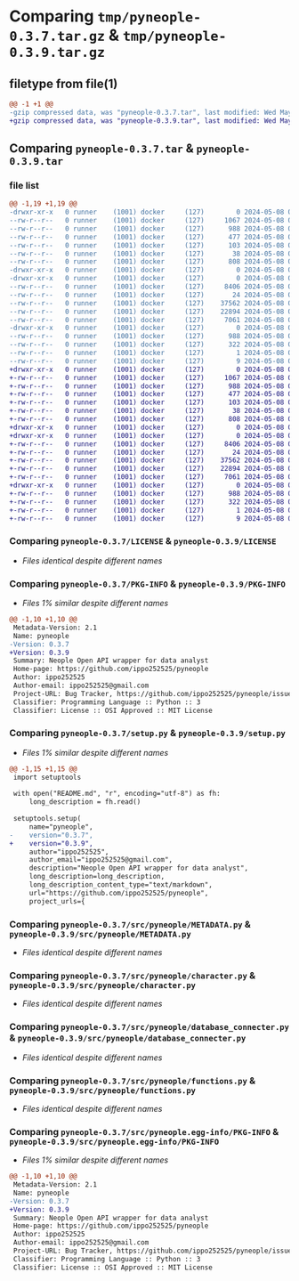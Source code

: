 # Comparing `tmp/pyneople-0.3.7.tar.gz` & `tmp/pyneople-0.3.9.tar.gz`

## filetype from file(1)

```diff
@@ -1 +1 @@
-gzip compressed data, was "pyneople-0.3.7.tar", last modified: Wed May  8 09:05:34 2024, max compression
+gzip compressed data, was "pyneople-0.3.9.tar", last modified: Wed May  8 09:15:21 2024, max compression
```

## Comparing `pyneople-0.3.7.tar` & `pyneople-0.3.9.tar`

### file list

```diff
@@ -1,19 +1,19 @@
-drwxr-xr-x   0 runner    (1001) docker     (127)        0 2024-05-08 09:05:34.359842 pyneople-0.3.7/
--rw-r--r--   0 runner    (1001) docker     (127)     1067 2024-05-08 09:05:19.000000 pyneople-0.3.7/LICENSE
--rw-r--r--   0 runner    (1001) docker     (127)      988 2024-05-08 09:05:34.359842 pyneople-0.3.7/PKG-INFO
--rw-r--r--   0 runner    (1001) docker     (127)      477 2024-05-08 09:05:19.000000 pyneople-0.3.7/README.md
--rw-r--r--   0 runner    (1001) docker     (127)      103 2024-05-08 09:05:19.000000 pyneople-0.3.7/pyproject.toml
--rw-r--r--   0 runner    (1001) docker     (127)       38 2024-05-08 09:05:34.359842 pyneople-0.3.7/setup.cfg
--rw-r--r--   0 runner    (1001) docker     (127)      808 2024-05-08 09:05:19.000000 pyneople-0.3.7/setup.py
-drwxr-xr-x   0 runner    (1001) docker     (127)        0 2024-05-08 09:05:34.355842 pyneople-0.3.7/src/
-drwxr-xr-x   0 runner    (1001) docker     (127)        0 2024-05-08 09:05:34.359842 pyneople-0.3.7/src/pyneople/
--rw-r--r--   0 runner    (1001) docker     (127)     8406 2024-05-08 09:05:19.000000 pyneople-0.3.7/src/pyneople/METADATA.py
--rw-r--r--   0 runner    (1001) docker     (127)       24 2024-05-08 09:05:19.000000 pyneople-0.3.7/src/pyneople/__init__.py
--rw-r--r--   0 runner    (1001) docker     (127)    37562 2024-05-08 09:05:19.000000 pyneople-0.3.7/src/pyneople/character.py
--rw-r--r--   0 runner    (1001) docker     (127)    22894 2024-05-08 09:05:19.000000 pyneople-0.3.7/src/pyneople/database_connecter.py
--rw-r--r--   0 runner    (1001) docker     (127)     7061 2024-05-08 09:05:19.000000 pyneople-0.3.7/src/pyneople/functions.py
-drwxr-xr-x   0 runner    (1001) docker     (127)        0 2024-05-08 09:05:34.359842 pyneople-0.3.7/src/pyneople.egg-info/
--rw-r--r--   0 runner    (1001) docker     (127)      988 2024-05-08 09:05:34.000000 pyneople-0.3.7/src/pyneople.egg-info/PKG-INFO
--rw-r--r--   0 runner    (1001) docker     (127)      322 2024-05-08 09:05:34.000000 pyneople-0.3.7/src/pyneople.egg-info/SOURCES.txt
--rw-r--r--   0 runner    (1001) docker     (127)        1 2024-05-08 09:05:34.000000 pyneople-0.3.7/src/pyneople.egg-info/dependency_links.txt
--rw-r--r--   0 runner    (1001) docker     (127)        9 2024-05-08 09:05:34.000000 pyneople-0.3.7/src/pyneople.egg-info/top_level.txt
+drwxr-xr-x   0 runner    (1001) docker     (127)        0 2024-05-08 09:15:21.209385 pyneople-0.3.9/
+-rw-r--r--   0 runner    (1001) docker     (127)     1067 2024-05-08 09:15:05.000000 pyneople-0.3.9/LICENSE
+-rw-r--r--   0 runner    (1001) docker     (127)      988 2024-05-08 09:15:21.209385 pyneople-0.3.9/PKG-INFO
+-rw-r--r--   0 runner    (1001) docker     (127)      477 2024-05-08 09:15:05.000000 pyneople-0.3.9/README.md
+-rw-r--r--   0 runner    (1001) docker     (127)      103 2024-05-08 09:15:05.000000 pyneople-0.3.9/pyproject.toml
+-rw-r--r--   0 runner    (1001) docker     (127)       38 2024-05-08 09:15:21.209385 pyneople-0.3.9/setup.cfg
+-rw-r--r--   0 runner    (1001) docker     (127)      808 2024-05-08 09:15:05.000000 pyneople-0.3.9/setup.py
+drwxr-xr-x   0 runner    (1001) docker     (127)        0 2024-05-08 09:15:21.205385 pyneople-0.3.9/src/
+drwxr-xr-x   0 runner    (1001) docker     (127)        0 2024-05-08 09:15:21.209385 pyneople-0.3.9/src/pyneople/
+-rw-r--r--   0 runner    (1001) docker     (127)     8406 2024-05-08 09:15:05.000000 pyneople-0.3.9/src/pyneople/METADATA.py
+-rw-r--r--   0 runner    (1001) docker     (127)       24 2024-05-08 09:15:05.000000 pyneople-0.3.9/src/pyneople/__init__.py
+-rw-r--r--   0 runner    (1001) docker     (127)    37562 2024-05-08 09:15:05.000000 pyneople-0.3.9/src/pyneople/character.py
+-rw-r--r--   0 runner    (1001) docker     (127)    22894 2024-05-08 09:15:05.000000 pyneople-0.3.9/src/pyneople/database_connecter.py
+-rw-r--r--   0 runner    (1001) docker     (127)     7061 2024-05-08 09:15:05.000000 pyneople-0.3.9/src/pyneople/functions.py
+drwxr-xr-x   0 runner    (1001) docker     (127)        0 2024-05-08 09:15:21.209385 pyneople-0.3.9/src/pyneople.egg-info/
+-rw-r--r--   0 runner    (1001) docker     (127)      988 2024-05-08 09:15:21.000000 pyneople-0.3.9/src/pyneople.egg-info/PKG-INFO
+-rw-r--r--   0 runner    (1001) docker     (127)      322 2024-05-08 09:15:21.000000 pyneople-0.3.9/src/pyneople.egg-info/SOURCES.txt
+-rw-r--r--   0 runner    (1001) docker     (127)        1 2024-05-08 09:15:21.000000 pyneople-0.3.9/src/pyneople.egg-info/dependency_links.txt
+-rw-r--r--   0 runner    (1001) docker     (127)        9 2024-05-08 09:15:21.000000 pyneople-0.3.9/src/pyneople.egg-info/top_level.txt
```

### Comparing `pyneople-0.3.7/LICENSE` & `pyneople-0.3.9/LICENSE`

 * *Files identical despite different names*

### Comparing `pyneople-0.3.7/PKG-INFO` & `pyneople-0.3.9/PKG-INFO`

 * *Files 1% similar despite different names*

```diff
@@ -1,10 +1,10 @@
 Metadata-Version: 2.1
 Name: pyneople
-Version: 0.3.7
+Version: 0.3.9
 Summary: Neople Open API wrapper for data analyst
 Home-page: https://github.com/ippo252525/pyneople
 Author: ippo252525
 Author-email: ippo252525@gmail.com
 Project-URL: Bug Tracker, https://github.com/ippo252525/pyneople/issues
 Classifier: Programming Language :: Python :: 3
 Classifier: License :: OSI Approved :: MIT License
```

### Comparing `pyneople-0.3.7/setup.py` & `pyneople-0.3.9/setup.py`

 * *Files 1% similar despite different names*

```diff
@@ -1,15 +1,15 @@
 import setuptools
 
 with open("README.md", "r", encoding="utf-8") as fh:
     long_description = fh.read()
 
 setuptools.setup(
     name="pyneople",
-    version="0.3.7",
+    version="0.3.9",
     author="ippo252525",
     author_email="ippo252525@gmail.com",
     description="Neople Open API wrapper for data analyst",
     long_description=long_description,
     long_description_content_type="text/markdown",
     url="https://github.com/ippo252525/pyneople",
     project_urls={
```

### Comparing `pyneople-0.3.7/src/pyneople/METADATA.py` & `pyneople-0.3.9/src/pyneople/METADATA.py`

 * *Files identical despite different names*

### Comparing `pyneople-0.3.7/src/pyneople/character.py` & `pyneople-0.3.9/src/pyneople/character.py`

 * *Files identical despite different names*

### Comparing `pyneople-0.3.7/src/pyneople/database_connecter.py` & `pyneople-0.3.9/src/pyneople/database_connecter.py`

 * *Files identical despite different names*

### Comparing `pyneople-0.3.7/src/pyneople/functions.py` & `pyneople-0.3.9/src/pyneople/functions.py`

 * *Files identical despite different names*

### Comparing `pyneople-0.3.7/src/pyneople.egg-info/PKG-INFO` & `pyneople-0.3.9/src/pyneople.egg-info/PKG-INFO`

 * *Files 1% similar despite different names*

```diff
@@ -1,10 +1,10 @@
 Metadata-Version: 2.1
 Name: pyneople
-Version: 0.3.7
+Version: 0.3.9
 Summary: Neople Open API wrapper for data analyst
 Home-page: https://github.com/ippo252525/pyneople
 Author: ippo252525
 Author-email: ippo252525@gmail.com
 Project-URL: Bug Tracker, https://github.com/ippo252525/pyneople/issues
 Classifier: Programming Language :: Python :: 3
 Classifier: License :: OSI Approved :: MIT License
```

